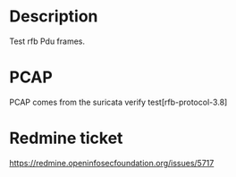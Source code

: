 Description
===========
Test rfb Pdu frames.

PCAP
====
PCAP comes from the suricata verify test[rfb-protocol-3.8]

Redmine ticket
==============
https://redmine.openinfosecfoundation.org/issues/5717